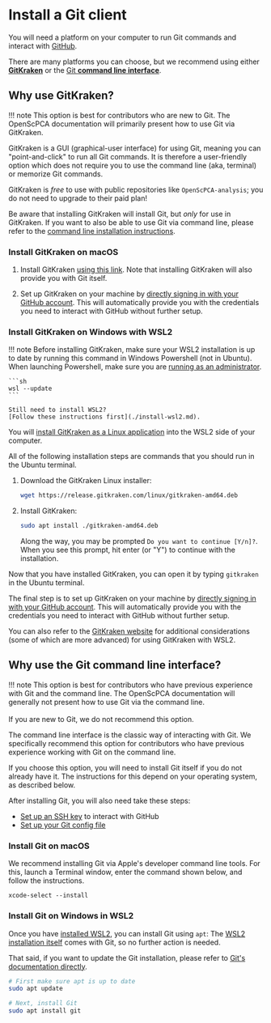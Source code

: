 # Install a Git client

You will need a platform on your computer to run Git commands and interact with [GitHub](https://github.com).

There are many platforms you can choose, but we recommend using either [**GitKraken**](https://www.gitkraken.com/) or the [Git **command line interface**](https://git-scm.com/book/en/v2/Getting-Started-The-Command-Line).

## Why use GitKraken?

!!! note
    This option is best for contributors who are new to Git.
    The OpenScPCA documentation will primarily present how to use Git via GitKraken.

GitKraken is a GUI (graphical-user interface) for using Git, meaning you can "point-and-click" to run all Git commands.
It is therefore a user-friendly option which does not require you to use the command line (aka, terminal) or memorize Git commands.

GitKraken is _free_ to use with public repositories like `OpenScPCA-analysis`; you do not need to upgrade to their paid plan!

Be aware that installing GitKraken will install Git, but _only_ for use in GitKraken.
If you want to also be able to use Git via command line, please refer to the [command line installation instructions](#why-use-the-git-command-line-interface).

### Install GitKraken on macOS

1. Install GitKraken [using this link](https://www.gitkraken.com/download).
Note that installing GitKraken will also provide you with Git itself.

1. Set up GitKraken on your machine by [directly signing in with your GitHub account](https://help.gitkraken.com/gitkraken-client/github-gitkraken-client/#sign-in-with-github).
This will automatically provide you with the credentials you need to interact with GitHub without further setup.

### Install GitKraken on Windows with WSL2

!!! note
    Before installing GitKraken, make sure your WSL2 installation is up to date by running this command in Windows Powershell (not in Ubuntu).
    When launching Powershell, make sure you are [running as an administrator](https://learn.microsoft.com/en-us/powershell/scripting/windows-powershell/starting-windows-powershell?view=powershell-7.4#with-administrative-privileges-run-as-administrator).

    ```sh
    wsl --update
    ```

    Still need to install WSL2?
    [Follow these instructions first](./install-wsl2.md).

You will [install GitKraken as a Linux application](https://help.gitkraken.com/gitkraken-client/how-to-install/#deb) into the WSL2 side of your computer.

All of the following installation steps are commands that you should run in the Ubuntu terminal.


1. Download the GitKraken Linux installer:

    ```sh
    wget https://release.gitkraken.com/linux/gitkraken-amd64.deb
    ```

2. Install GitKraken:

    ```sh
    sudo apt install ./gitkraken-amd64.deb
    ```

    Along the way, you may be prompted `Do you want to continue [Y/n]?`.
    When you see this prompt, hit enter (or "Y") to continue with the installation.

Now that you have installed GitKraken, you can open it by typing `gitkraken` in the Ubuntu terminal.

The final step is to set up GitKraken on your machine by [directly signing in with your GitHub account](https://help.gitkraken.com/gitkraken-client/github-gitkraken-client/#sign-in-with-github).
This will automatically provide you with the credentials you need to interact with GitHub without further setup.

You can also refer to the [GitKraken website](https://help.gitkraken.com/gitkraken-client/windows-subsystem-for-linux) for additional considerations (some of which are more advanced) for using GitKraken with WSL2.



## Why use the Git command line interface?

!!! note
    This option is best for contributors who have previous experience with Git and the command line.
    The OpenScPCA documentation will generally not present how to use Git via the command line.<br><br>
    If you are new to Git, we do not recommend this option.

The command line interface is the classic way of interacting with Git.
We specifically recommend this option for contributors who have previous experience working with Git on the command line.

If you choose this option, you will need to install Git itself if you do not already have it.
The instructions for this depend on your operating system, as described below.

After installing Git, you will also need take these steps:

- [Set up an SSH key](https://docs.github.com/en/authentication/connecting-to-github-with-ssh) to interact with GitHub
- [Set up your Git config file](https://git-scm.com/book/en/v2/Getting-Started-First-Time-Git-Setup)

### Install Git on macOS

We recommend installing Git via Apple's developer command line tools.
For this, launch a Terminal window, enter the command shown below, and follow the instructions.

```
xcode-select --install
```

### Install Git on Windows in WSL2

Once you have [installed WSL2](./install-wsl2.md), you can install Git using `apt`:
The [WSL2 installation itself](./install-wsl2.md) comes with Git, so no further action is needed.

That said, if you want to update the Git installation, please refer to [Git's documentation directly](https://git-scm.com/download/linux).
```sh
# First make sure apt is up to date
sudo apt update

# Next, install Git
sudo apt install git
```